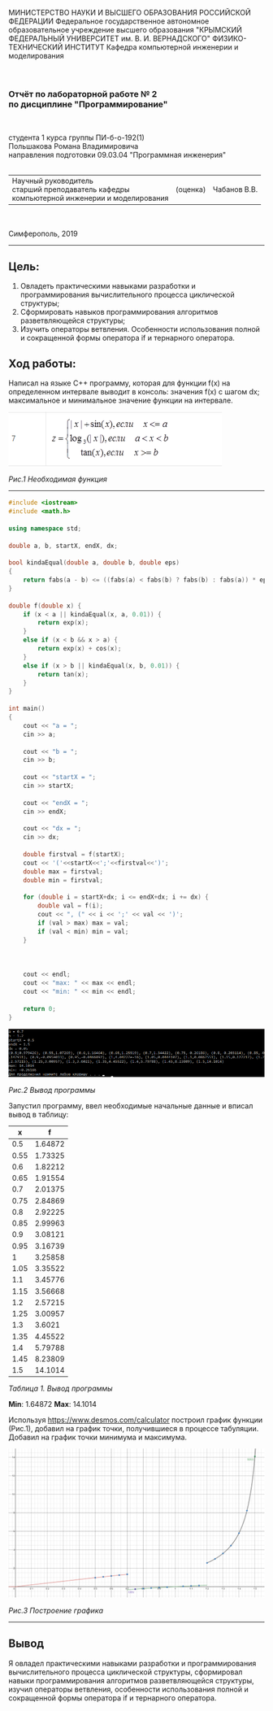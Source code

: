 МИНИСТЕРСТВО НАУКИ И ВЫСШЕГО ОБРАЗОВАНИЯ РОССИЙСКОЙ ФЕДЕРАЦИИ
Федеральное государственное автономное образовательное учреждение высшего образования
"КРЫМСКИЙ ФЕДЕРАЛЬНЫЙ УНИВЕРСИТЕТ им. В. И. ВЕРНАДСКОГО"
ФИЗИКО-ТЕХНИЧЕСКИЙ ИНСТИТУТ
Кафедра компьютерной инженерии и моделирования
<br/><br/>
​
### Отчёт по лабораторной работе № 2<br/> по дисциплине "Программирование"
<br/>

студента 1 курса группы ПИ-б-о-192(1)\
Польшакова Романа Владимировича\
направления подготовки 09.03.04 "Программная инженерия"
<br/>
​
<table>
<tr><td>Научный руководитель<br/> старший преподаватель кафедры<br/>компьютерной инженерии и моделирования</td>
<td>(оценка)</td>
<td>Чабанов В.В.</td>
</tr>
</table>
<br/><br/>
​
Симферополь, 2019

* * *

## Цель:
1. Овладеть практическими навыками разработки и программирования вычислительного процесса циклической структуры;
2. Сформировать навыков программирования алгоритмов разветвляющейся структуры;
3. Изучить операторы ветвления. Особенности использования полной и сокращенной формы оператора if и тернарного оператора.

## Ход работы:
Написал на языке C++ программу, которая для функции f(x) на определенном интервале выводит в консоль: значения f(x) с шагом dx; 
максимальное и минимальное значение функции на интервале. 

<img src="images/variant.png">

*Рис.1 Необходимая функция*

* * *

```cpp
#include <iostream>
#include <math.h>

using namespace std;

double a, b, startX, endX, dx;

bool kindaEqual(double a, double b, double eps)
{
	return fabs(a - b) <= ((fabs(a) < fabs(b) ? fabs(b) : fabs(a)) * eps);
}

double f(double x) {
	if (x < a || kindaEqual(x, a, 0.01)) {
		return exp(x);
	}
	else if (x < b && x > a) {
		return exp(x) + cos(x);
	}
	else if (x > b || kindaEqual(x, b, 0.01)) {
		return tan(x);
	}
}

int main()
{
	cout << "a = ";
	cin >> a;

	cout << "b = ";
	cin >> b;

	cout << "startX = ";
	cin >> startX;
	
	cout << "endX = ";
	cin >> endX;

	cout << "dx = ";
	cin >> dx;

	double firstval = f(startX);
	cout << '('<<startX<<';'<<firstval<<')';
	double max = firstval;
	double min = firstval;

	for (double i = startX+dx; i <= endX+dx; i += dx) {
		double val = f(i);
		cout << ", (" << i << ';' << val << ')';
		if (val > max) max = val;
		if (val < min) min = val;
	}



	cout << endl;
	cout << "max: " << max << endl;
	cout << "min: " << min << endl;

	return 0;
}
```

<img src="images/console.png">

*Рис.2 Вывод программы*

Запустил программу, ввел необходимые начальные данные и вписал вывод в таблицу:

x    | f
-----|-----
0.5  | 1.64872
0.55 | 1.73325
0.6  | 1.82212
0.65 | 1.91554
0.7  | 2.01375
0.75 | 2.84869
0.8  | 2.92225
0.85 | 2.99963
0.9  | 3.08121
0.95 | 3.16739
1    | 3.25858
1.05 | 3.35522
1.1  | 3.45776
1.15 | 3.56668
1.2  | 2.57215
1.25 | 3.00957
1.3  | 3.6021
1.35 | 4.45522
1.4  | 5.79788
1.45 | 8.23809
1.5  | 14.1014

*Таблица 1. Вывод программы*

__Min__: 1.64872
__Max__: 14.1014

Используя https://www.desmos.com/calculator построил график функции (Рис.1), добавил на график точки, получившиеся в процессе табуляции.
Добавил на график точки минимума и максимума.

<img src="images/desmos.png">

*Рис.3 Построение графика*

* * *

## Вывод

Я овладел практическими навыками разработки и программирования вычислительного процесса циклической структуры, сформировал навыки программирования алгоритмов разветвляющейся структуры, изучил операторы ветвления, особенности использования полной и сокращенной формы оператора if и тернарного оператора.

